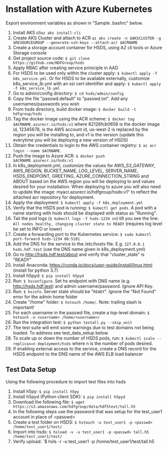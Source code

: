 Installation with Azure Kubernetes
============================

Export environment variables as shown in "Sample .bashrc" below.

1. Install AKS cli`az aks install-cli`
2. Create AKS Cluster and attach to ACR `az aks create -n $AKSCLUSTER -g $RESOURCEGROUP --generate-ssh-keys --attach-acr $ACRNAME`
3. Create a storage account container for HSDS, using AZ cli tools or Azure Storage console
4. Get project source code: `$ git clone https://github.com/HDFGroup/hsds`
5. Apply RBAC after creating service priniciple in AAD
6. For HSDS to be used only within the cluster apply: `$ kubectl apply -f k8s_service.yml`.  Or for HSDS to be available externally, customize k8s_service_lb.yml with an ssl cert identifier and apply: `$ kubectl apply -f k8s_service_lb.yml`
7. Go to admin/config directory: `$ cd hsds/admin/config`
8. Copy the file "passwd.default" to "passwd.txt".  Add any usernames/passwords you wish
9. From hsds directory, build docker image:  `$ docker build -t hdfgroup/hsds .`
10. Tag the docker image using the ACR scheme: `$ docker tag $ACRNAME.azurecr.io/hsds:v1`  where 82126fcb0658 is the docker image id, 12345678, is the AWS account id, us-west-2 is replaced by the region you will be installing to, and v1 is the version (update this everytime you will be deploying a new version of HSDS)
11. Obtain the credentials to login to the AWS container registry: `$ az acr login --name $ACRNAME`.
12. Push the image to Azure ACR: `$ docker push $ACRNAME.azurecr.io/hsds:v1`
13. In k8s_deployment.yml, customize the values for AWS_S3_GATEWAY, AWS_REGION, BUCKET_NAME, LOG_LEVEL, SERVER_NAME, HSDS_ENDPOINT, GREETING, AZURE_CONNECTION_STRING and ABOUT based on the AWS region you will be deploying to and values desired for your installation. When deploying to azure you will also need to update the image: myacr.azurecr.io/hdfgroup/hsds:v1" to reflect the attached acr repository for deployment.
14. Apply the deployment: `$ kubectl apply -f k8s_deployment.yml`
15. Verify that the HSDS pod is running: `$ kubectl get pods`.  A pod with a name starting with hsds should be displayed with status as "Running".
16. Tail the pod logs (`$ kubectl logs -f hsds-1234 sn`) till you see the line: `All nodes healthy, changing cluster state to READY` (requires log level be set to INFO or lower)
17. Create a forwarding port to the Kubernetes service: `$ sudo kubectl port-forward hsds-1234 80:5101`
18. Add the DNS for the service to the /etc/hosts file.  E.g. `127.0.0.1  hsds.hdf.test` (use the DNS name given in k8s_deployment.yml)
19. Go to <http://hsds.hdf.test/about> and verify that "cluster_state" is "READY"
20. Install Anaconda: <https://conda.io/docs/user-guide/install/linux.html>  (install for python 3.7)
21. Install h5pyd: `$ pip install h5pyd`
22. Run: `$ hsconfigure`.  Set hs endpoint with DNS name (e.g. <http://hsds.hdf.test>) and admin username/password.  Ignore API Key.
23. Run: `$ hsinfo`.  Server state should be "`READY`".  Ignore the "Not Found" error for the admin home folder
24. Create "/home" folder: `$ hstouch /home/`.  Note: trailing slash is important!
25. For each username in the passwd file, create a top-level domain: `$ hstouch -o <username> /home/<username>/`
26. Run the integration test: `$ python testall.py --skip_unit`
27. The test suite will emit some warnings due to test domains not being loaded.  To address see test_data_setup below.
28. To scale up or down the number of HSDS pods, run: `$ kubectl scale --replicas=n deployment/hsds` where n is the number of pods desired.
29. If enabling external access to the service, create a DNS record for the HSDS endpoint to the DNS name of the AWS ELB load balancer


Test Data Setup
---------------

Using the following procedure to import test files into hsds

1. Install h5py: `$ pip install h5py`
2. Install h5pyd (Python client SDK): `$ pip install h5pyd`
3. Download the following file: `$ wget https://s3.amazonaws.com/hdfgroup/data/hdf5test/tall.h5`
4. In the following steps use the password that was setup for the test_user1 account in place of \<passwd\>
5. Create a test folder on HSDS: `$ hstouch -u test_user1 -p <passwd> /home/test_user1/test/` 
6. Import into hsds: `$ hsload -v -u test_user1 -p <passwd> tall.h5 /home/test_user1/test/`
7. Verify upload: `$ hsls -r -u test_user1 -p <passwd> /home/test_user1/test/tall.h5
